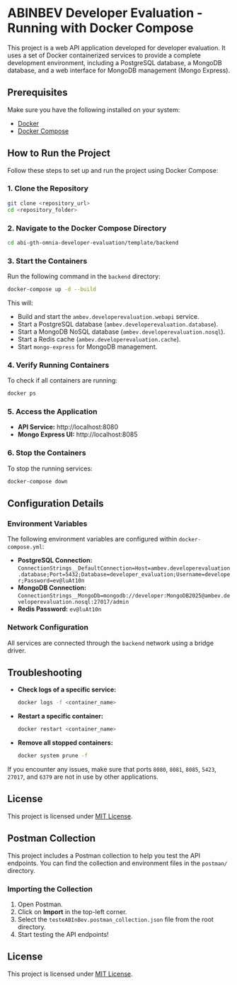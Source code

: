 # ABINBEV Developer Evaluation - Running with Docker Compose
This project is a web API application developed for developer evaluation. It uses a set of Docker containerized services to provide a complete development environment, including a PostgreSQL database, a MongoDB database, and a web interface for MongoDB management (Mongo Express).

## Prerequisites
Make sure you have the following installed on your system:
- [Docker](https://www.docker.com/get-started)
- [Docker Compose](https://docs.docker.com/compose/install/)

## How to Run the Project
Follow these steps to set up and run the project using Docker Compose:

### 1. Clone the Repository
```sh
git clone <repository_url>
cd <repository_folder>
```

### 2. Navigate to the Docker Compose Directory
```sh
cd abi-gth-omnia-developer-evaluation/template/backend
```

### 3. Start the Containers
Run the following command in the `backend` directory:
```sh
docker-compose up -d --build
```
This will:
- Build and start the `ambev.developerevaluation.webapi` service.
- Start a PostgreSQL database (`ambev.developerevaluation.database`).
- Start a MongoDB NoSQL database (`ambev.developerevaluation.nosql`).
- Start a Redis cache (`ambev.developerevaluation.cache`).
- Start `mongo-express` for MongoDB management.

### 4. Verify Running Containers
To check if all containers are running:
```sh
docker ps
```

### 5. Access the Application
- **API Service:** http://localhost:8080
- **Mongo Express UI:** http://localhost:8085

### 6. Stop the Containers
To stop the running services:
```sh
docker-compose down
```

## Configuration Details

### Environment Variables
The following environment variables are configured within `docker-compose.yml`:
- **PostgreSQL Connection:** `ConnectionStrings__DefaultConnection=Host=ambev.developerevaluation.database;Port=5432;Database=developer_evaluation;Username=developer;Password=ev@luAt10n`
- **MongoDB Connection:** `ConnectionStrings__MongoDb=mongodb://developer:MongoDB2025@ambev.developerevaluation.nosql:27017/admin`
- **Redis Password:** `ev@luAt10n`

### Network Configuration
All services are connected through the `backend` network using a bridge driver.

## Troubleshooting
- **Check logs of a specific service:**
  ```sh
  docker logs -f <container_name>
  ```
- **Restart a specific container:**
  ```sh
  docker restart <container_name>
  ```
- **Remove all stopped containers:**
  ```sh
  docker system prune -f
  ```

If you encounter any issues, make sure that ports `8080`, `8081`, `8085`, `5423`, `27017`, and `6379` are not in use by other applications.

## License
This project is licensed under [MIT License](LICENSE).



## Postman Collection

This project includes a Postman collection to help you test the API endpoints. You can find the collection and environment files in the `postman/` directory.

### Importing the Collection
1. Open Postman.
2. Click on **Import** in the top-left corner.
3. Select the `testeABInBev.postman_collection.json` file from the root directory.
4. Start testing the API endpoints!

## License
This project is licensed under [MIT License](LICENSE).

